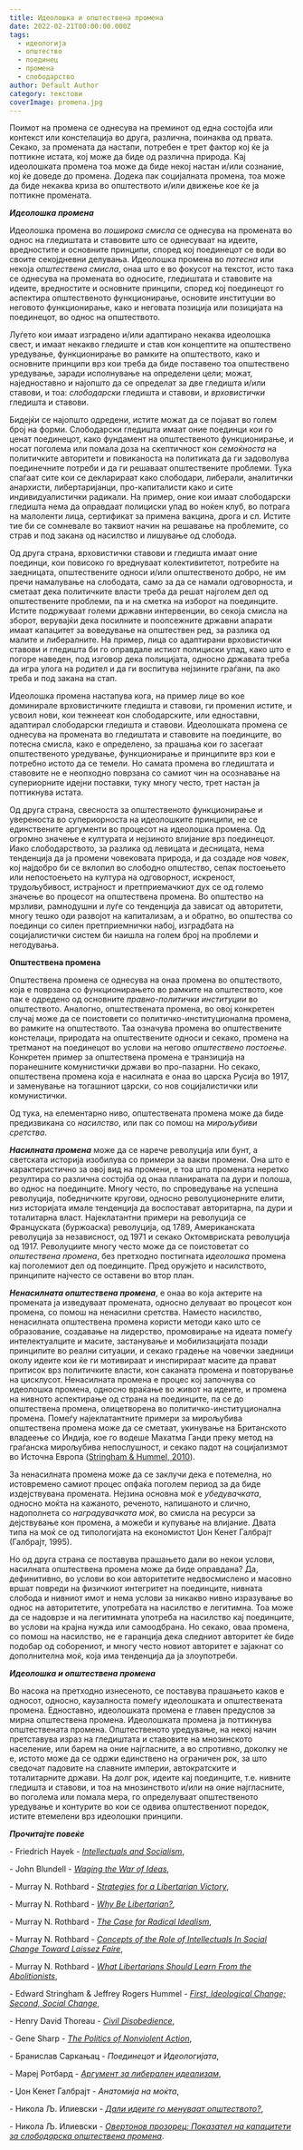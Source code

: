 ```yaml
---
title: Идеолошка и општествена промена
date: 2022-02-21T00:00:00.000Z
tags:
  - идеологија
  - општество
  - поединец
  - промена
  - слободарство
author: Default Author
category: текстови
coverImage: promena.jpg
---
```


Поимот на промена се однесува на преминот од една состојба или контекст или констелација во друга, различна, поинаква од првата. Секако, за промената да настапи, потребен е трет фактор кој ќе ја поттикне истата, кој може да биде од различна природа. Кај идеолошката промена тоа може да биде некој настан и/или сознание, кој ќе доведе до промена. Додека пак социјалната промена, тоа може да биде некаква криза во општеството и/или движење кое ќе ја поттикне промената.

**_Идеолошка промена_**

Идеолошка промена во _поширока смисла_ се однесува на промената во однос на гледиштата и ставовите што се однесуваат на идеите, вредностите и основните принципи, според кој поединецот се води во своите секојдневни делувања. Идеолошка промена во _потесна_ или некоја _општествена смисла_, онаа што е во фокусот на текстот, исто така се однесува на промената во односите, гледиштата и ставовите на идеите, вредностите и основните принципи, според кој поединецот го аспектира општественото функционирање, основите институции во неговото функционирање, како и неговата позиција или позицијата на поединецот, во однос на општеството.

Луѓето кои имаат изградено и/или адаптирано некаква идеолошка свест, и имаат некакво гледиште и став кон концептите на општествено уредување, функционирање во рамките на општеството, како и основните принципи врз кои треба да биде поставено тоа општествено уредување, заради исполнување на определени цели; можат, наједноставно и најопшто да се определат за две гледишта и/или ставови, и тоа: _слободарски_ гледишта и ставови, и _врховистички_ гледишта и ставови.

Бидејќи се најопшто одредени, истите можат да се појават во голем број на форми. Слободарски гледишта имаат оние поединци кои го ценат поединецот, како фундамент на општественото функционирање, и носат поголема или помала доза на скептичност кон _семоќноста_ на политичките авторитети и повиканоста на политиката да ги задоволува поединечните потреби и да ги решаваат општествените проблеми. Тука спаѓаат сите кои се декларираат како слободари, либерали, аналитички анархисти, либертаријанци, про-капиталисти како и сите индивидуалистички радикали. На пример, оние кои имаат слободарски гледишта нема да оправдаат полициски упад во ноќен клуб, во потрага на малоленти лица, сертификат за примена вакцина, дрога и сл. Истите тие би се сомневале во таквиот начин на решавање на проблемите, со страв и под закана од насилство и лишување од слобода.

Од друга страна, врховистички ставови и гледишта имаат оние поединци, кои повисоко го вреднуваат колективитетот, потребите на заедницата, општествените односи и/или општественото добро, не им пречи намалување на слободата, само за да се намали одговорноста, и сметаат дека политичките власти треба да решат најголем дел од општествените проблеми, па и на сметка на изборот на поединците. Истите подржуваат големи државни интервенции, во секоја смисла на зборот, верувајќи дека посилните и поопсежните државни апарати имаат капацитет за воведување на општествен ред, за разлика од малите и либералните. На пример, лица со адаптирани врховистички ставови и гледишта би го оправдале истиот полициски упад, како што е погоре наведен, под изговор дека полицијата, односно државата треба да игра улога на родител и да ги воспитува нејзините граѓани, па ако треба и под закана на стап.

Идеолошка промена настапува кога, на пример лице во кое доминирале врховистичките гледишта и ставови, ги променил истите, и усвоил нови, кои тежнееат кон слободарските, или едноставни, адаптирал слободарски гледишта и ставови. Идеолошката промена се однесува на промената во гледиштата и ставовите на поединците, во потесна смисла, како е определено, за прашања кои го засегаат општественото уредување, функционирање и принципите врз кои е потребно истото да се темели. Но самата промена во гледиштата и ставовите не е неопходно поврзана со самиот чин на осознавање на супериорните идејни поставки, туку многу често, трет настан ја поттикнува истата.

Од друга страна, свесноста за општественото функционирање и увереноста во супериорноста на идеолошките принципи, не се единствените аргументи во процесот на идеолошка промена. Од огромно значење е културата и нејзиното влијание врз поединецот. Иако слободарството, за разлика од левицата и десницата, нема тенденција да ја промени човековата природа, и да создаде _нов човек_, кој најдобро би се вклопил во слободно општество, сепак постоењето или непостоењето на култура на одговорност, искреност, трудољубивост, истрајност и претприемачкиот дух се од големо значење во процесот на општествена промена. Во општество на мрзливи, рамнодушни и луѓе со тенденција да зависат од авторитети, многу тешко оди развојот на капитализам, а и обратно, во општества со поединци со силен претприемнички набој, изградбата на социјалистички систем би наишла на голем број на проблеми и негодувања.

**Општествена промена**

Општествена промена се однесува на онаа промена во општеството, која е поврзана со функционирањето во рамките на општеството, кое пак е одредено од основните _правно-политички институции_ во општеството. Аналогно, општествената промена, во овој конкретен случај може да се поистовети со политичко-институционална промена, во рамките на општеството. Таа означува промена во општествените констелаци, природата на општествените односи и секако, промена на третманот на поединецот во услови на негово _општествено постоење_. Конкретен пример за општествена промена е транзиција на поранешните комунистички држави во про-пазарни. Но секако, општествена промена која е насилната е онаа во царска Русија во 1917, и заменување на тогашниот царски, со нов социјалистички или комунистички.

Од тука, на елементарно ниво, општествената промена може да биде предизвикана со _насилство_, или пак со помош на _мирољубиви сретства_.

**_Насилната промена_** може да се нарече револуција или бунт, а светската историја изобилува со примери за вакви промени. Она што е карактеристично за овој вид на промени, е тоа што промената неретко резултира со различна состојба од онаа планираната па дури и полоша, во однос на поединците. Многу често, по спроведување на успешна револуција, победничките кругови, односно револуционерните елити, низ историјата имале тенденција да воспостават авторитарна, па дури и тоталитарна власт. Најеклатантни примери на револуција се Француската (буржоаска) револуција, од 1789, Aмериканската револуција за независност, од 1971 и секако Октомвриската револуција од 1917. Револуциите многу често може да се поистоветат со _општествена промена_, без претходно постигната _идеолошка_ промена кај поголемиот дел од поединците. Пред оружјето и насилството, принципите најчесто се оставени во втор план.

**_Ненасилната општествена промена_**, е онаа во која актерите на промената ја изведуваат промената, односно делуваат во процесот кон промена, со помош на ненасилни сретства. Наместо насилство, ненасилната општествена промена користи методи како што се образование, создавање на лидерство, промовирање на идеата помеѓу интелектуалците и масите, застанување и мобилизацијата позади принципите во реални ситуации, и секако градење на човечки заедници околу идеите кои ќе ги мотивираат и инспирираат масите да прават притисок врз политичките власти, кон саканата промена и повторување на цисклусот. Ненасилната промена е процес кој започнува со идеолошка промена, односно враќање во живот на идеите, и промена на нивното аспектирање од страна на поединците, па се до општествена промена, олицетворена во политичко-институционална промена. Помеѓу најеклатантните примери за мирољубива општествена промена може да се сметаат, укинување на Британското владеење со Индија, кое го водеше Махатма Ганди преку метод на граѓанска мирољубива непослушност, и секако падот на социјализмот во Источна Европа ([Stringham & Hummel, 2010](https://mises.org/library/first-ideological-change-second-social-change)).

За ненасилната промена може да се заклучи дека е потемелна, но истовремено самиот процес опфаќа поголем период за да биде издејствувана промената. Нејзина основна моќ е _убедувачката_, односно моќта на кажаното, реченото, напишаното и слично, надополнета со _наградувачката моќ_, во смисла на ресурси за дејствување кон промена, а можеби и купување на влијание. Двата типа на моќ се од типологијата на економистот Џон Кенет Галбрајт (Галбрајт, 1995).

Но од друга страна се поставува прашањето дали во некои услови, насилната општествена промена може да биде оправдана? Да, дефинитивно, во услови во кои авторитетите недвосмислено и масовно вршат повреди на физичкиот интегритет на поединците, нивната слобода и нивниот имот и нема услови за никакво нивно изразување во однос на авторитетите, употребата на насилство е легитимна. Тоа може да се надоврзе и на легитимната употреба на насилство кај поединците, во услови на крајна нужда или самоодбрана. Но секако, оваа промена, со помош на насилство, не е гаранција дека следниот авторитет ќе биде подобар од соборениот, и многу често новиот авторитет е зајакнат со дополнителна моќ, која има тенденција да ја злоупотреби.

**_Идеолошка и општествена промена_**

Во насока на претходно изнесеното, се поставува прашањето каков е односот, односно, каузалноста помеѓу идеолошката и општествената промена. Едноставно, идеолошката промена е главен предуслов за мирна општествена промена. Идеолошката промена ја поттикнува општествената промена. Општественото уредување, на некој начин претставува израз на гледиштата и ставовите на мнозинското население, или барем на оние најгласните, а во спротивно, доколку не е, истото може да се одржи единствено на ограничен рок, за што сведочат падовите на славните империи, автократските и тоталитарните држави. На долг рок, идеите кај поединците, т.е. нивните гледишта и ставови, и тоа на мнозинството и/или на оние најгласните, во поголема или помала мера, го определуваат општественото уредување и контурите во кои се одвива општествениот поредок, истите втемелени врз идеолошки принципи.

**_Прочитајте повеќе_** 

\- Friedrich Hayek - [_Intellectuals and Socialism_](https://cdn.mises.org/Intellectuals%20and%20Socialism_4.pdf),

\- John Blundell - [_Waging the War of Ideas_](https://iea.org.uk/wp-content/uploads/2016/07/Blundell-interactive.pdf),

\- Murray N. Rothbard - [_Strategies for a Libertarian Victory_](https://mises.org/library/strategies-libertarian-victory),

\- Murray N. Rothbard - [_Why Be Libertarian?_](https://mises.org/library/why-be-libertarian)_,_

\- Murray N. Rothbard - [_The Case for Radical Idealism_](https://mises.org/library/case-radical-idealism),

\- Murray N. Rothbard - [_Concepts of the Role of Intellectuals In Social Change Toward Laissez Faire_](https://mises.org/library/concepts-role-intellectuals-social-change-toward-laissez-faire-0),

\- Murray N. Rothbard - [_What Libertarians Should Learn From the Abolitionists_](https://mises.org/library/what-libertarians-should-learn-abolitionists),

\- Edward Stringham & Jeffrey Rogers Hummel - [_First, Ideological Change; Second, Social Change_](https://mises.org/library/first-ideological-change-second-social-change),

\- Henry David Thoreau - [_Civil Disobedience_](https://xroads.virginia.edu/~Hyper2/thoreau/civil.html),

\- Gene Sharp - [_The Politics of Nonviolent Action_](https://www.aeinstein.org/wp-content/uploads/2014/01/How-Nonviolent-Struggle-Works.pdf),

\- Бранислав Саркањац - _Поединецот и Идеологијата_,

\- Мареј Ротбард - [_Аргумент за либерален идеализам_](http://libertaniabackup.local/argument-radikalen-liberalizam/),

\- Џон Кенет Галбрајт - _Анатомија на моќта_,

\- Никола Љ. Илиевски - [_Дали идеите го менуваат општеството?_](http://libertaniabackup.local/dali-ideite-go-menuvaat-opshtestvoto/?fbclid=IwAR0GyK33fJNroRityFvf42p_38NLnQjA5b3WpjqI9qBAfoqWvkMeRB6B4XM),

\- Никола Љ. Илиевски - [_Овертонов прозорец: Показател на капацитети за слободарска општествена промена_](http://libertaniabackup.local/%D0%BE%D0%B2%D0%B5%D1%80%D1%82%D0%BE%D0%BD%D0%BE%D0%B2-%D0%BF%D1%80%D0%BE%D0%B7%D0%BE%D1%80%D0%B5%D1%86-%D0%BF%D0%BE%D0%BA%D0%B0%D0%B7%D0%B0%D1%82%D0%B5%D0%BB-%D0%BD%D0%B0-%D0%BA%D0%B0%D0%BF%D0%B0/).
